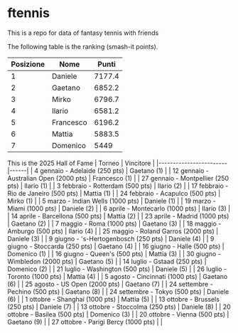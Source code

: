 # ftennis
<p>This is a repo for data of fantasy tennis with friends</p>
The following table is the ranking (smash-it points).

| Posizione            | Nome       | Punti      |
|-----------------------|-----------------|-----------------|
| 1    |Daniele  |7177.4|
| 2    |Gaetano  |6852.2| 
| 3    |Mirko  |6796.7| 
| 4  |Ilario  |6581.2| 
| 5   |Francesco  |6196.2| 
| 6    |Mattia  |5883.5| 
| 7    |Domenico  |5449| 




This is the 2025 Hall of Fame
| Torneo                 | Vincitore |
|------------------------|------|
| 4 gennaio - Adelaide (250 pts)           | Gaetano (1)     |
| 12 gennaio - Australian Open (2000 pts)  |  Francesco (1)    |
| 27 gennaio - Montpellier (250 pts)       |   Ilario (1)   |
| 3 febbraio - Rotterdam (500 pts)         |   Ilario (2)   |
| 17 febbraio - Rio de Janeiro (500 pts)   |  Mattia (1)    |
| 24 febbraio - Acapulco (500 pts)         |    Mirko (1)  |
| 5 marzo - Indian Wells (1000 pts)        |   Daniele (1)   |
| 19 marzo - Miami (1000 pts)              |    Daniele (2)  |
| 6 aprile - Montecarlo (1000 pts)         |   Ilario (3)   |
| 14 aprile - Barcellona (500 pts)         |   Mattia (2)   |
| 23 aprile - Madrid (1000 pts)            |   Gaetano (2)   |
| 7 maggio - Roma (1000 pts)               |   Gaetano (3)   |
| 18 maggio - Amburgo (500 pts)             |   Ilario (4)   |
| 25 maggio - Roland Garros (2000 pts)     |   Daniele (3)   |
| 9 giugno - 's-Hertogenbosch (250 pts)    |    Daniele (4)  |
| 9 giugno - Stoccarda (250 pts)           |   Gaetano (4)   |
| 16 giugno - Halle (500 pts)              |   Domenico (1)   |
| 16 giugno - Queen's (500 pts)            |   Mattia (3)   |
| 30 giugno - Wimbledon (2000 pts)         |   Gaetano (5)   |
| 14 luglio - Gstaad (250 pts)             |   Domenico (2)   |
| 21 luglio - Washington (500 pts)              |   Daniele (5)   |
| 26 luglio - Toronto (1000 pts)           |   Mattia (4)   |
| 5 agosto - Cincinnati (1000 pts)         |   Gaetano (6)   |
| 25 agosto - US Open (2000 pts)           |   Gaetano (7)   |
| 24 settembre - Pechino (500 pts)         |   Gaetano (8)   |
| 24 settembre - Tokyo (500 pts)           |   Daniele (6)   |
| 1 ottobre - Shanghai (1000 pts)          |    Mattia (5)  |
| 13 ottobre - Brussels (250 pts)           |   Daniele (7)   |
| 13 ottobre - Stoccolma (250 pts)         |   Daniele (8)   |
| 20 ottobre - Basilea (500 pts)           |   Domenico (3)   |
| 20 ottobre - Vienna (500 pts)            |   Gaetano (9)   |
| 27 ottobre - Parigi Bercy (1000 pts)     |      |





